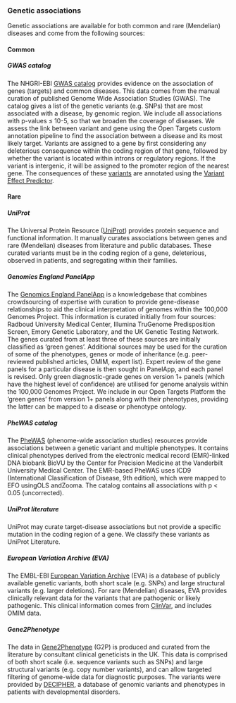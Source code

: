 ### Genetic associations

Genetic associations are available for both common and rare \(Mendelian\) diseases and come from the following sources:

#### Common

##### GWAS catalog

The NHGRI-EBI [GWAS catalog](https://www.ebi.ac.uk/gwas/docs/about) provides evidence on the association of genes \(targets\) and common diseases. This data comes from the manual curation of published Genome Wide Association Studies \(GWAS\). The catalog gives a list of the genetic variants \(e.g. SNPs\) that are most associated with a disease, by genomic region. We include all associations with p-values ≤ 10-5, so that we broaden the coverage of diseases. We assess the link between variant and gene using the Open Targets custom annotation pipeline to find the association between a disease and its most likely target. Variants are assigned to a gene by first considering any deleterious consequence within the coding region of that gene, followed by whether the variant is located within introns or regulatory regions. If the variant is intergenic, it will be assigned to the promoter region of the nearest gene. The consequences of these [variants](http://targetvalidation.org/variants) are annotated using the [Variant Effect Predictor](http://www.ensembl.org/info/docs/tools/vep/index.html).

#### Rare

##### UniProt

The Universal Protein Resource \([UniProt](http://www.uniprot.org/)\) provides protein sequence and functional information. It manually curates associations between genes and rare \(Mendelian\) diseases from literature and public databases. These curated variants must be in the coding region of a gene, deleterious, observed in patients, and segregating within their families.

##### Genomics England PanelApp

The [Genomics England PanelApp](https://panelapp.extge.co.uk/crowdsourcing/PanelApp/) is a knowledgebase that combines crowdsourcing of expertise with curation to provide gene-disease relationships to aid the clinical interpretation of genomes within the 100,000 Genomes Project. This information is curated initially from four sources: Radboud University Medical Center, Illumina TruGenome Predisposition Screen, Emory Genetic Laboratory, and the UK Genetic Testing Network. The genes curated from at least three of these sources are initially classified as ‘green genes’. Additional sources may be used for the curation of some of the phenotypes, genes or mode of inheritance \(e.g. peer-reviewed published articles, OMIM, expert list\). Expert review of the gene panels for a particular disease is then sought in PanelApp, and each panel is revised. Only green diagnostic-grade genes on version 1+ panels \(which have the highest level of confidence\) are utilised for genome analysis within the 100,000 Genomes Project. We include in our Open Targets Platform the ‘green genes’ from version 1+ panels along with their phenotypes, providing the latter can be mapped to a disease or phenotype ontology.

##### PheWAS catalog

The [PheWAS](https://phewascatalog.org/) \(phenome-wide association studies\) resources provide associations between a genetic variant and multiple phenotypes. It contains clinical phenotypes derived from the electronic medical record \(EMR\)-linked DNA biobank BioVU by the Center for Precision Medicine at the Vanderbilt University Medical Center. The EMR-based PheWAS uses ICD9 \(International Classification of Disease, 9th edition\), which were mapped to EFO usingOLS andZooma. The catalog contains all associations with p &lt; 0.05 \(uncorrected\).

##### UniProt literature

UniProt may curate target-disease associations but not provide a specific mutation in the coding region of a gene. We classify these variants as UniProt Literature.

##### European Variation Archive \(EVA\)

The EMBL-EBI [European Variation Archive](http://www.ebi.ac.uk/eva/?Home) \(EVA\) is a database of publicly available genetic variants, both short scale \(e.g. SNPs\) and large structural variants \(e.g. larger deletions\). For rare \(Mendelian\) diseases, EVA provides clinically relevant data for the variants that are pathogenic or likely pathogenic. This clinical information comes from [ClinVar](http://www.ncbi.nlm.nih.gov/clinvar/), and includes OMIM data.

##### Gene2Phenotype

The data in [Gene2Phenotype](http://www.ebi.ac.uk/gene2phenotype) \(G2P\) is produced and curated from the literature by consultant clinical geneticists in the UK. This data is comprised of both short scale \(i.e. sequence variants such as SNPs\) and large structural variants \(e.g. copy number variants\), and can allow targeted filtering of genome-wide data for diagnostic purposes. The variants were provided by [DECIPHER](https://decipher.sanger.ac.uk/index), a database of genomic variants and phenotypes in patients with developmental disorders.

